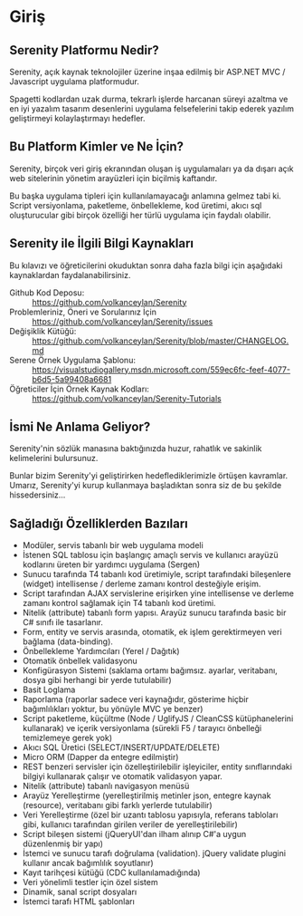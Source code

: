 # Giriş

## Serenity Platformu Nedir?

Serenity, açık kaynak teknolojiler üzerine inşaa edilmiş bir ASP.NET MVC / Javascript uygulama platformudur.

Spagetti kodlardan uzak durma, tekrarlı işlerde harcanan süreyi azaltma ve en iyi yazalım tasarım desenlerini uygulama felsefelerini takip ederek yazılım geliştirmeyi kolaylaştırmayı hedefler.


## Bu Platform Kimler ve Ne İçin?

Serenity, birçok veri giriş ekranından oluşan iş uygulamaları ya da dışarı açık web sitelerinin yönetim arayüzleri için biçilmiş kaftandır.

Bu başka uygulama tipleri için kullanılamayacağı anlamına gelmez tabi ki. Script versiyonlama, paketleme, önbellekleme, kod üretimi, akıcı sql oluşturucular gibi birçok özelliği her türlü uygulama için faydalı olabilir.


## Serenity ile İlgili Bilgi Kaynakları

Bu kılavızı ve öğreticilerini okuduktan sonra daha fazla bilgi için aşağıdaki kaynaklardan faydalanabilirsiniz.

<dl>

  <dt>Github Kod Deposu:</dt>
  <dd><a href='https://github.com/volkanceylan/Serenity'>https://github.com/volkanceylan/Serenity</a></dd>

  <dt>Problemleriniz, Öneri ve Sorularınız İçin</dt>
  <dd><a href='https://github.com/volkanceylan/Serenity/issues'>https://github.com/volkanceylan/Serenity/issues</a></dd>
  
  <dt>Değişiklik Kütüğü:</dt>
  <dd><a href='https://github.com/volkanceylan/Serenity/blob/master/CHANGELOG.md'>https://github.com/volkanceylan/Serenity/blob/master/CHANGELOG.md</a></dd>

  <dt>Serene Örnek Uygulama Şablonu:</dt>
  <dd><a href='https://visualstudiogallery.msdn.microsoft.com/559ec6fc-feef-4077-b6d5-5a99408a6681'>https://visualstudiogallery.msdn.microsoft.com/559ec6fc-feef-4077-b6d5-5a99408a6681</a></dd>

  <dt>Öğreticiler İçin Örnek Kaynak Kodları:</dt>
  <dd><a href='https://github.com/volkanceylan/Serenity-Tutorials'>https://github.com/volkanceylan/Serenity-Tutorials</a></dd>


</dl>


## İsmi Ne Anlama Geliyor?

Serenity'nin sözlük manasına baktığınızda huzur, rahatlık ve sakinlik kelimelerini bulursunuz.

Bunlar bizim Serenity'yi geliştirirken hedeflediklerimizle örtüşen kavramlar. Umarız, Serenity'yi kurup kullanmaya başladıktan sonra siz de bu şekilde hissedersiniz...

## Sağladığı Özelliklerden Bazıları

* Modüler, servis tabanlı bir web uygulama modeli
* İstenen SQL tablosu için başlangıç amaçlı servis ve kullanıcı arayüzü kodlarını üreten bir yardımcı uygulama (Sergen)
* Sunucu tarafında T4 tabanlı kod üretimiyle, script tarafındaki bileşenlere (widget) intellisense / derleme zamanı kontrol desteğiyle erişim.
* Script tarafından AJAX servislerine erişirken yine intellisense ve derleme zamanı kontrol sağlamak için T4 tabanlı kod üretimi.
* Nitelik (attribute) tabanlı form yapısı. Arayüz sunucu tarafında basic bir C# sınıfı ile tasarlanır.
* Form, entity ve servis arasında, otomatik, ek işlem gerektirmeyen veri bağlama (data-binding).
* Önbellekleme Yardımcıları (Yerel / Dağıtık)
* Otomatik önbellek validasyonu
* Konfigürasyon Sistemi (saklama ortamı bağımsız. ayarlar, veritabanı, dosya gibi herhangi bir yerde tutulabilir)
* Basit Loglama
* Raporlama (raporlar sadece veri kaynağıdır, gösterime hiçbir bağımlılıkları yoktur, bu yönüyle MVC ye benzer)
* Script paketleme, küçültme (Node / UglifyJS / CleanCSS kütüphanelerini kullanarak) ve içerik versiyonlama (sürekli F5 / tarayıcı önbelleği temizlemeye gerek yok)
* Akıcı SQL Üretici (SELECT/INSERT/UPDATE/DELETE)
* Micro ORM (Dapper da entegre edilmiştir)
* REST benzeri servisler için özelleştirilebilir işleyiciler, entity sınıflarındaki bilgiyi kullanarak çalışır ve otomatik validasyon yapar.
* Nitelik (attribute) tabanlı navigasyon menüsü
* Arayüz Yerelleştirme (yerelleştirilmiş metinler json, entegre kaynak (resource), veritabanı gibi farklı yerlerde tutulabilir)
* Veri Yerelleştirme (özel bir uzantı tablosu yapısıyla, referans tabloları gibi, kullanıcı tarafından girilen veriler de yerelleştirilebilir)
* Script bileşen sistemi (jQueryUI'dan ilham alınıp C#'a uygun düzenlenmiş bir yapı)
* İstemci ve sunucu tarafı doğrulama (validation). jQuery validate plugini kullanır ancak bağımlılık soyutlanır)
* Kayıt tarihçesi kütüğü (CDC kullanılamadığında)
* Veri yönelimli testler için özel sistem
* Dinamik, sanal script dosyaları
* İstemci tarafı HTML şablonları

